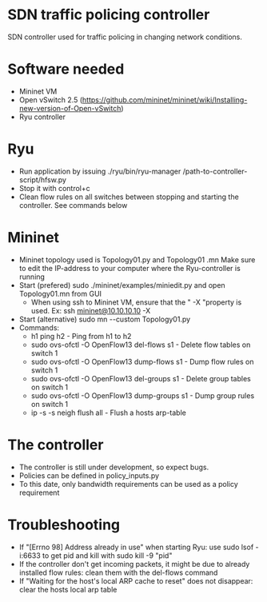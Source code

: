 # SDN traffic policing controller
SDN controller used for traffic policing in changing network conditions.

# Software needed
- Mininet VM
- Open vSwitch 2.5 (https://github.com/mininet/mininet/wiki/Installing-new-version-of-Open-vSwitch)
- Ryu controller

# Ryu
- Run application by issuing ./ryu/bin/ryu-manager /path-to-controller-script/hfsw.py
- Stop it with control+c
- Clean flow rules on all switches between stopping and starting the controller. See commands below

# Mininet
- Mininet topology used is Topology01.py and Topology01 .mn Make sure to edit the IP-address to your computer where the Ryu-controller is running
- Start (prefered) sudo ./mininet/examples/miniedit.py and open Topology01.mn from GUI
  - When using ssh to Mininet VM, ensure that the " -X "property is used. Ex: ssh mininet@10.10.10.10 -X  
- Start (alternative) sudo mn --custom Topology01.py
- Commands:
  - h1 ping h2 - Ping from h1 to h2
  - sudo ovs-ofctl -O OpenFlow13 del-flows s1 - Delete flow tables on switch 1
  - sudo ovs-ofctl -O OpenFlow13 dump-flows s1 - Dump flow rules on switch 1
  - sudo ovs-ofctl -O OpenFlow13 del-groups s1 - Delete group tables on switch 1
  - sudo ovs-ofctl -O OpenFlow13 dump-groups s1 - Dump group rules on switch 1
  - ip -s -s neigh flush all - Flush a hosts arp-table

# The controller
- The controller is still under development, so expect bugs.
- Policies can be defined in policy_inputs.py
- To this date, only bandwidth requirements can be used as a policy requirement


# Troubleshooting
- If "[Errno 98] Address already in use" when starting Ryu: use sudo lsof -i:6633 to get pid and kill with sudo kill -9 "pid"
- If the controller don't get incoming packets, it might be due to already installed flow rules: clean them with the del-flows command
- If "Waiting for the host's local ARP cache to reset" does not disappear: clear the hosts local arp table
